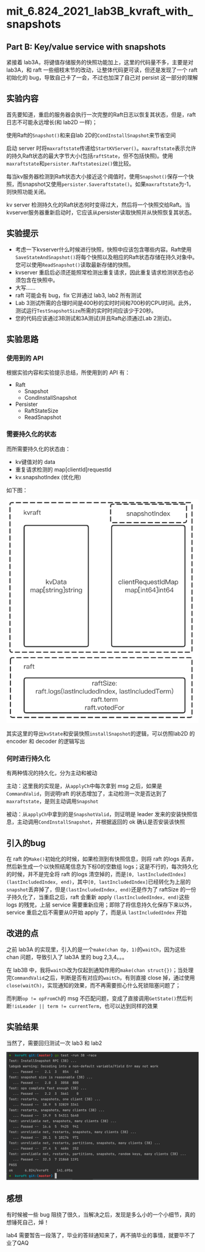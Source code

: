 # mit_6.824_2021_lab3B_kvraft_with_snapshots

## Part B: Key/value service with snapshots

紧接着 lab3A，将键值存储服务的快照功能加上，这里的代码量不多，主要是对lab3A，和 raft 一些细枝末节的改动，让整体代码更可读，但还是发现了一个 raft 初始化的 bug，导致自己卡了一会，不过也加深了自己对 persist 这一部分的理解

## 实验内容

首先要知道，重启的服务器会执行一次完整的Raft日志以恢复其状态，但是，raft 日志不可能永远增长(和 lab2D 一样)；

使用Raft的`Snapshot()`和来自lab 2D的`CondInstallSnapshot`来节省空间

启动 server 时将`maxraftstate`传递给`StartKVServer()`。`maxraftstate`表示允许的持久Raft状态的最大字节大小(包括`raftState`，但不包括快照)。使用`maxraftstate`和`persister.Raftstatesize()`做比较。

每当kv服务器检测到Raft状态大小接近这个阈值时，使用`Snapshot()`保存一个快照，而snapshot又使用`persister.Saveraftstate()`。如果`maxraftstate`为-1，则快照功能关闭。

kv server 检测持久化的Raft状态何时变得过大，然后将一个快照交给Raft。当kvserver服务器重新启动时，它应该从persister读取快照并从快照恢复其状态。

## 实验提示

- 考虑一下kvserver什么时候进行快照，快照中应该包含哪些内容。Raft使用`SaveStateAndSnapshot()`将每个快照以及相应的Raft状态存储在持久对象中。您可以使用`ReadSnapshot()`读取最新存储的快照。
- kvserver 重启后必须还能照常检测出重复请求，因此重复请求检测状态也必须包含在快照中。
- 大写......
- raft 可能会有 bug，fix 它并通过 lab3, lab2 所有测试
- Lab 3测试所需的合理时间是400秒的实时时间和700秒的CPU时间。此外，测试运行`TestSnapshotSize`所需的实时时间应该少于20秒。
- 您的代码应该通过3B测试和3A测试(并且Raft必须通过Lab 2测试)。

## 实验思路

### 使用到的 API

根据实验内容和实验提示总结，所使用到的 API 有：

- Raft
  - Snapshot
  - CondInstallSnapshot
- Persister
  - RaftStateSize
  - ReadSnapshot

### 需要持久化的状态

而所需要持久化的状态由：

- kv键值对的 data
- 重复请求检测的 map[clientId]requestId
- kv.snapshotIndex (优化用)

如下图：

![image-20211124213519747](./img/image-20211124213519747.png)

其实这里的导出`kvState`和安装快照`installSnapshot`的逻辑，可以仿照lab2D 的encoder 和 decoder 的逻辑写出

### 何时进行持久化

有两种情况的持久化，分为主动和被动

主动：这里我的实现是，从`applyCh`中每次拿到 msg 之后，如果是`CommandValid`，则说明raft 的状态增加了，主动检测一次是否达到了`maxraftstate`，是则主动调用`Snapshot`

被动：从`applyCh`中拿到的是`SnapshotValid`，则证明是 leader 发来的安装快照信息，主动调用`CondInstallSnapshot`，并根据返回的 ok 确认是否安装该快照

## 引入的bug

在 raft 的`Make()`初始化的时候，如果检测到有快照信息，则将 raft 的logs 丢弃，然后新生成一个以快照结尾信息为下标0的空数组 logs；这是不行的，每次持久化的时候，并不是完全将 raft 的logs 清空掉的，而是`[0, lastIncludedIndex] (lastIncludedIndex, end)`，其中`[0, lastIncludedIndex]`已经转化为上层的`snapshot`丢弃掉了，但是`(lastIncludedIndex, end)`还是作为了 raftSize 的一份子持久化了，当重启之后，raft 会重新 apply `(lastIncludedIndex, end)`这些 logs 的残党，上层 service 需要重新应用；即除了将信息持久化保存下来以外，service 重启之后不需要从0开始 apply 了，而是从 `lastIncludedIndex` 开始

## 改进的点

之前 lab3A 的实现里，引入的是一个`make(chan Op, 1)`的`waitCh`，因为这些 chan 问题，导致引入了 lab3A 里的 bug 2,3,4。。。

在 lab3B 中，我将`waitCh`改为仅起到通知作用的`make(chan struct{})`；当处理完`CommandValid`之后，判断是否有对应的`waitCh`，有则直接 close 掉，通过使用`close(waitCh)`，实现通知的效果，而不再需要担心什么死锁阻塞问题了；

而判断`op != opFromCh`的 msg 不匹配问题，变成了直接调用`GetState()`然后判断`!isLeader || term != currentTerm`，也可以达到同样的效果

## 实验结果

当然了，需要回归测试一次 lab3 和 lab2

![image-20211124212225435](./img/image-20211124212225435.png)

## 感想

有时候被一些 bug 阻挠了很久，当解决之后，发现是多么小的一个小细节，真的想锤死自己，焯！

lab4 需要暂告一段落了，毕业的答辩通知来了，再不搞毕业的事情，就要毕不了业了QAQ

